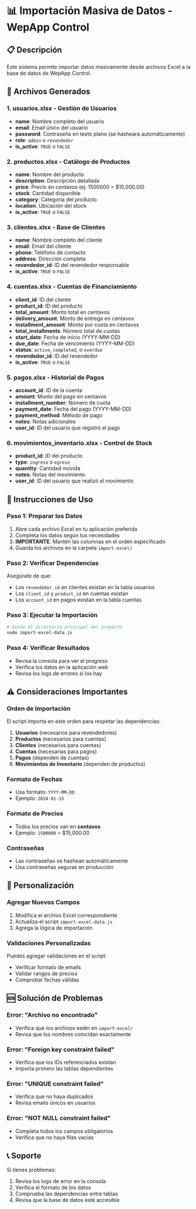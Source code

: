 # 📊 Importación Masiva de Datos - WepApp Control

## 📋 Descripción

Este sistema permite importar datos masivamente desde archivos Excel a la base de datos de WepApp Control.

## 📁 Archivos Generados

### 1. **usuarios.xlsx** - Gestión de Usuarios
- **name**: Nombre completo del usuario
- **email**: Email único del usuario
- **password**: Contraseña en texto plano (se hasheará automáticamente)
- **role**: `admin` o `revendedor`
- **is_active**: `TRUE` o `FALSE`

### 2. **productos.xlsx** - Catálogo de Productos
- **name**: Nombre del producto
- **description**: Descripción detallada
- **price**: Precio en centavos (ej: 1500000 = $15,000.00)
- **stock**: Cantidad disponible
- **category**: Categoría del producto
- **location**: Ubicación del stock
- **is_active**: `TRUE` o `FALSE`

### 3. **clientes.xlsx** - Base de Clientes
- **name**: Nombre completo del cliente
- **email**: Email del cliente
- **phone**: Teléfono de contacto
- **address**: Dirección completa
- **revendedor_id**: ID del revendedor responsable
- **is_active**: `TRUE` o `FALSE`

### 4. **cuentas.xlsx** - Cuentas de Financiamiento
- **client_id**: ID del cliente
- **product_id**: ID del producto
- **total_amount**: Monto total en centavos
- **delivery_amount**: Monto de entrega en centavos
- **installment_amount**: Monto por cuota en centavos
- **total_installments**: Número total de cuotas
- **start_date**: Fecha de inicio (YYYY-MM-DD)
- **due_date**: Fecha de vencimiento (YYYY-MM-DD)
- **status**: `active`, `completed`, o `overdue`
- **revendedor_id**: ID del revendedor
- **is_active**: `TRUE` o `FALSE`

### 5. **pagos.xlsx** - Historial de Pagos
- **account_id**: ID de la cuenta
- **amount**: Monto del pago en centavos
- **installment_number**: Número de cuota
- **payment_date**: Fecha del pago (YYYY-MM-DD)
- **payment_method**: Método de pago
- **notes**: Notas adicionales
- **user_id**: ID del usuario que registró el pago

### 6. **movimientos_inventario.xlsx** - Control de Stock
- **product_id**: ID del producto
- **type**: `ingreso` o `egreso`
- **quantity**: Cantidad movida
- **notes**: Notas del movimiento
- **user_id**: ID del usuario que realizó el movimiento

## 🚀 Instrucciones de Uso

### Paso 1: Preparar los Datos
1. Abre cada archivo Excel en tu aplicación preferida
2. Completa los datos según tus necesidades
3. **IMPORTANTE**: Mantén las columnas en el orden especificado
4. Guarda los archivos en la carpeta `import-excel/`

### Paso 2: Verificar Dependencias
Asegúrate de que:
- Los `revendedor_id` en clientes existan en la tabla usuarios
- Los `client_id` y `product_id` en cuentas existan
- Los `account_id` en pagos existan en la tabla cuentas

### Paso 3: Ejecutar la Importación
```bash
# Desde el directorio principal del proyecto
node import-excel-data.js
```

### Paso 4: Verificar Resultados
- Revisa la consola para ver el progreso
- Verifica los datos en la aplicación web
- Revisa los logs de errores si los hay

## ⚠️ Consideraciones Importantes

### Orden de Importación
El script importa en este orden para respetar las dependencias:
1. **Usuarios** (necesarios para revendedores)
2. **Productos** (necesarios para cuentas)
3. **Clientes** (necesarios para cuentas)
4. **Cuentas** (necesarias para pagos)
5. **Pagos** (dependen de cuentas)
6. **Movimientos de Inventario** (dependen de productos)

### Formato de Fechas
- Usa formato: `YYYY-MM-DD`
- Ejemplo: `2024-01-15`

### Formato de Precios
- Todos los precios van en **centavos**
- Ejemplo: `1500000` = $15,000.00

### Contraseñas
- Las contraseñas se hashean automáticamente
- Usa contraseñas seguras en producción

## 🔧 Personalización

### Agregar Nuevos Campos
1. Modifica el archivo Excel correspondiente
2. Actualiza el script `import-excel-data.js`
3. Agrega la lógica de importación

### Validaciones Personalizadas
Puedes agregar validaciones en el script:
- Verificar formato de emails
- Validar rangos de precios
- Comprobar fechas válidas

## 🆘 Solución de Problemas

### Error: "Archivo no encontrado"
- Verifica que los archivos estén en `import-excel/`
- Revisa que los nombres coincidan exactamente

### Error: "Foreign key constraint failed"
- Verifica que los IDs referenciados existan
- Importa primero las tablas dependientes

### Error: "UNIQUE constraint failed"
- Verifica que no haya duplicados
- Revisa emails únicos en usuarios

### Error: "NOT NULL constraint failed"
- Completa todos los campos obligatorios
- Verifica que no haya filas vacías

## 📞 Soporte

Si tienes problemas:
1. Revisa los logs de error en la consola
2. Verifica el formato de los datos
3. Comprueba las dependencias entre tablas
4. Revisa que la base de datos esté accesible 